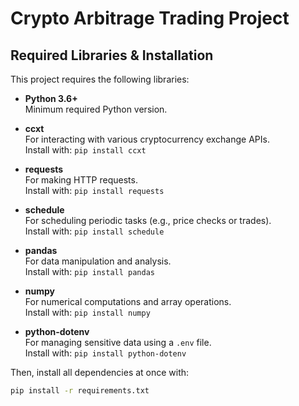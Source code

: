 # Crypto Arbitrage Trading Project

## Required Libraries & Installation

This project requires the following libraries:

- **Python 3.6+**  
  Minimum required Python version.

- **ccxt**  
  For interacting with various cryptocurrency exchange APIs.  
  Install with: `pip install ccxt`

- **requests**  
  For making HTTP requests.  
  Install with: `pip install requests`

- **schedule**  
  For scheduling periodic tasks (e.g., price checks or trades).  
  Install with: `pip install schedule`

- **pandas**  
  For data manipulation and analysis.  
  Install with: `pip install pandas`

- **numpy**  
  For numerical computations and array operations.  
  Install with: `pip install numpy`

- **python-dotenv**  
  For managing sensitive data using a `.env` file.  
  Install with: `pip install python-dotenv`


Then, install all dependencies at once with:

```bash
pip install -r requirements.txt

